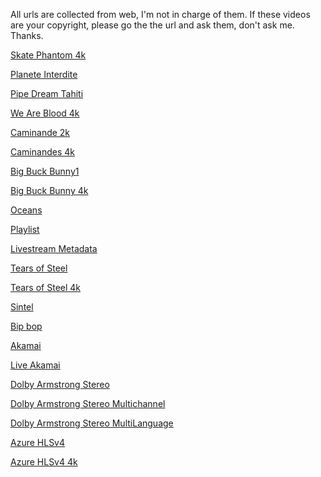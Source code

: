 All urls are collected from web, I'm not in charge of them. If these videos are your copyright, please go the the url and ask them, don't ask me. Thanks.



[Skate Phantom 4k](http://sample.vodobox.com/skate_phantom_flex_4k/skate_phantom_flex_4k.m3u8)

[Planete Interdite](http://sample.vodobox.com/planete_interdite_hevc/planete_interdite_hevc.m3u8)

[Pipe Dream Tahiti](http://sample.vodobox.com/pipe_dream_tahiti/pipe_dream_tahiti.m3u8)

[We Are Blood 4k](http://sample.vodobox.com/we_are_blood_4k/we_are_blood_4k.m3u8)

[Caminande 2k](http://sample.vodobox.com/caminandes_3_2k/caminandes_3_2k.m3u8)

[Caminandes 4k](http://sample.vodobox.com/caminandes_1_4k/caminandes_1_4k.m3u8)

[Big Buck Bunny1](https://multiplatform-f.akamaihd.net/i/multi/will/bunny/big_buck_bunny_,640x360_400,640x360_700,640x360_1000,950x540_1500,.f4v.csmil/master.m3u8)

[Big Buck Bunny 4k](http://sample.vodobox.com/big_buck_bunny_4k/big_buck_bunny_4k.m3u8)

[Oceans](http://playertest.longtailvideo.com/adaptive/oceans_aes/oceans_aes.m3u8)

[Playlist](http://playertest.longtailvideo.com/adaptive/captions/playlist.m3u8)

[Livestream Metadata](http://playertest.longtailvideo.com/adaptive/wowzaid3/playlist.m3u8)

[Tears of Steel](http://demo.unified-streaming.com/video/tears-of-steel/tears-of-steel.ism/.m3u8)

[Tears of Steel 4k](http://content.jwplatform.com/manifests/vM7nH0Kl.m3u8)

[Sintel](https://multiplatform-f.akamaihd.net/i/multi/april11/sintel/sintel-hd_,512x288_450_b,640x360_700_b,768x432_1000_b,1024x576_1400_m,.mp4.csmil/master.m3u8)

[Bip bop](https://devstreaming-cdn.apple.com/videos/streaming/examples/img_bipbop_adv_example_fmp4/master.m3u8)

[Akamai](https://cph-p2p-msl.akamaized.net/hls/live/2000341/test/master.m3u8)

[Live Akamai](https://moctobpltc-i.akamaihd.net/hls/live/571329/eight/playlist.m3u8)

[Dolby Armstrong Stereo](http://d3rlna7iyyu8wu.cloudfront.net/skip_armstrong/skip_armstrong_stereo_subs.m3u8)

[Dolby Armstrong Stereo Multichannel](http://d3rlna7iyyu8wu.cloudfront.net/skip_armstrong/skip_armstrong_multichannel_subs.m3u8)

[Dolby Armstrong Stereo MultiLanguage](http://d3rlna7iyyu8wu.cloudfront.net/skip_armstrong/skip_armstrong_multi_language_subs.m3u8)

[Azure HLSv4](http://amssamples.streaming.mediaservices.windows.net/91492735-c523-432b-ba01-faba6c2206a2/AzureMediaServicesPromo.ism/manifest(format=m3u8-aapl))

[Azure HLSv4 4k](http://amssamples.streaming.mediaservices.windows.net/634cd01c-6822-4630-8444-8dd6279f94c6/CaminandesLlamaDrama4K.ism/manifest(format=m3u8-aapl))
